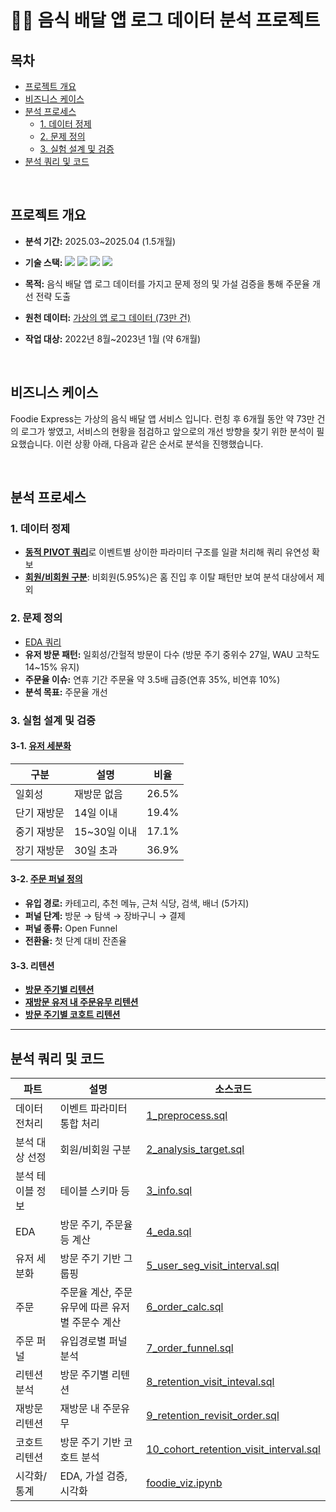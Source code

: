 # 🍲🛵 음식 배달 앱 로그 데이터 분석 프로젝트

## 목차

- [프로젝트 개요](#프로젝트-개요)
- [비즈니스 케이스](#비즈니스-케이스)
- [분석 프로세스](#분석-프로세스)
    - [1. 데이터 정제](#1-데이터-정제)
    - [2. 문제 정의](#2-문제-정의)
    - [3. 실험 설계 및 검증](#3-실험-설계-및-검증)
- [분석 쿼리 및 코드](#분석-쿼리-및-코드)

<br/>

## 프로젝트 개요

- **분석 기간:** 2025.03~2025.04 (1.5개월)  
- **기술 스택:** <img src="https://img.shields.io/badge/BigQuery-669DF6?style=flat-square&logo=BigQuery&logoColor=white"> <img src="https://img.shields.io/badge/Python-3776AB?style=flat-square&logo=Python&logoColor=white"/> <img src="https://img.shields.io/badge/Seaborn-669DF6.svg?style=plat-sqaure&logo=Seaborn&logoColor=white"/> <img src="https://img.shields.io/badge/plotly-3F4F75.svg?style=plat-sqaure&logo=plotly&logoColor=white"/>

- **목적:** 음식 배달 앱 로그 데이터를 가지고 문제 정의 및 가설 검증을 통해 주문율 개선 전략 도출
- **원천 데이터:** [가상의 앱 로그 데이터 (73만 건)](https://bit.ly/inflearn_bigquery_advanced)
- **작업 대상:** 2022년 8월~2023년 1월 (약 6개월)

<br/>

## 비즈니스 케이스

Foodie Express는 가상의 음식 배달 앱 서비스 입니다. 런칭 후 6개월 동안 약 73만 건의 로그가 쌓였고, 서비스의 현황을 점검하고 앞으로의 개선 방향을 찾기 위한 분석이 필요했습니다. 이런 상황 아래, 다음과 같은 순서로 분석을 진행했습니다.

<br/>

## 분석 프로세스

### 1. 데이터 정제 

- [**동적 PIVOT 쿼리**](./1_preprocess.sql)로 이벤트별 상이한 파라미터 구조를 일괄 처리해 쿼리 유연성 확보
- [**회원/비회원 구분**](./2_analysis_target.sql): 비회원(5.95%)은 홈 진입 후 이탈 패턴만 보여 분석 대상에서 제외

### 2. 문제 정의
- [EDA 쿼리](./4_eda.sql)
- **유저 방문 패턴:** 일회성/간헐적 방문이 다수 (방문 주기 중위수 27일, WAU 고착도 14~15% 유지)
- **주문율 이슈:** 연휴 기간 주문율 약 3.5배 급증(연휴 35%, 비연휴 10%)
- **분석 목표:** 주문율 개선

### 3. 실험 설계 및 검증

#### 3-1. [유저 세분화](./5_user_seg_visit_interval.sql)  
|구분|설명|비율|
|---|---|---|
|일회성|재방문 없음|26.5%|
|단기 재방문|14일 이내|19.4%|
|중기 재방문|15~30일 이내|17.1%|
|장기 재방문|30일 초과|36.9%|

#### 3-2. [주문 퍼널 정의](./7_order_funnel.sql)
- **유입 경로:** 카테고리, 추천 메뉴, 근처 식당, 검색, 배너 (5가지)
- **퍼널 단계:** 방문 → 탐색 → 장바구니 → 결제
- **퍼널 종류:** Open Funnel
- **전환율:** 첫 단계 대비 잔존율


#### 3-3. 리텐션  
- [**방문 주기별 리텐션**](./8_retention_visit_inteval.sql)
- [**재방문 유저 내 주문유무 리텐션**](./9_retention_revisit_order.sql)
- [**방문 주기별 코호트 리텐션**](./10_cohort_retention_visit_interval.sql)

---

## 분석 쿼리 및 코드

| 파트 | 설명 | 소스코드 |
|---|---|---|
| 데이터 전처리 | 이벤트 파라미터 통합 처리 | [1_preprocess.sql](./1_preprocess.sql) |
| 분석 대상 선정 | 회원/비회원 구분 | [2_analysis_target.sql](./2_analysis_target.sql) |
| 분석 테이블 정보 | 테이블 스키마 등 | [3_info.sql](./3_info.sql) |
| EDA | 방문 주기, 주문율 등 계산 | [4_eda.sql](./4_eda.sql) |
| 유저 세분화 | 방문 주기 기반 그룹핑 | [5_user_seg_visit_interval.sql](./5_user_seg_visit_interval.sql) |
| 주문 | 주문율 계산, 주문유무에 따른 유저별 주문수 계산 | [6_order_calc.sql](./6_order_calc.sql) |
| 주문 퍼널 | 유입경로별 퍼널 분석 | [7_order_funnel.sql](./7_order_funnel.sql) |
| 리텐션 분석 | 방문 주기별 리텐션 | [8_retention_visit_inteval.sql](./8_retention_visit_inteval.sql) |
| 재방문 리텐션 | 재방문 내 주문유무 | [9_retention_revisit_order.sql](./9_retention_revisit_order.sql) |
| 코호트 리텐션 | 방문 주기 기반 코호트 분석 | [10_cohort_retention_visit_interval.sql](./10_cohort_retention_visit_interval.sql) |
| 시각화/통계 | EDA, 가설 검증, 시각화 | [foodie_viz.ipynb](./foodie_viz.ipynb) |

